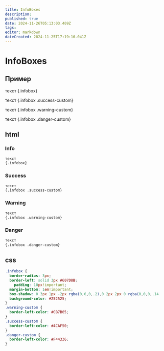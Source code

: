 ```yaml
---
title: InfoBoxes
description: 
published: true
date: 2024-11-26T05:13:03.409Z
tags: 
editor: markdown
dateCreated: 2024-11-25T17:19:16.041Z
---
```


# InfoBoxes

## Пример

текст
{.infobox}

текст
{.infobox .success-custom}

текст
{.infobox .warning-custom}

текст
{.infobox .danger-custom}

## html

### Info

```html
текст
{.infobox}
```

### Success

```html
текст
{.infobox .success-custom}
```

### Warning

```html
текст
{.infobox .warning-custom}
```

### Danger

```html
текст
{.infobox .danger-custom}
```
## css

```css
.infobox {
  border-radius: 3px;
  border-left: solid 3px #607D8B;
	padding: 10px!important;
  margin-bottom: 1em!important;
  box-shadow: 0 3px 1px -2px rgba(0,0,0,.2),0 2px 2px 0 rgba(0,0,0,.14),0 1px 5px 0 rgba(0,0,0,.12);
  background-color: #252525;
}
.warning-custom { 
  border-left-color: #CB7B05;
}
.success-custom { 
  border-left-color: #4CAF50;
}
.danger-custom { 
  border-left-color: #F44336;
}
```
